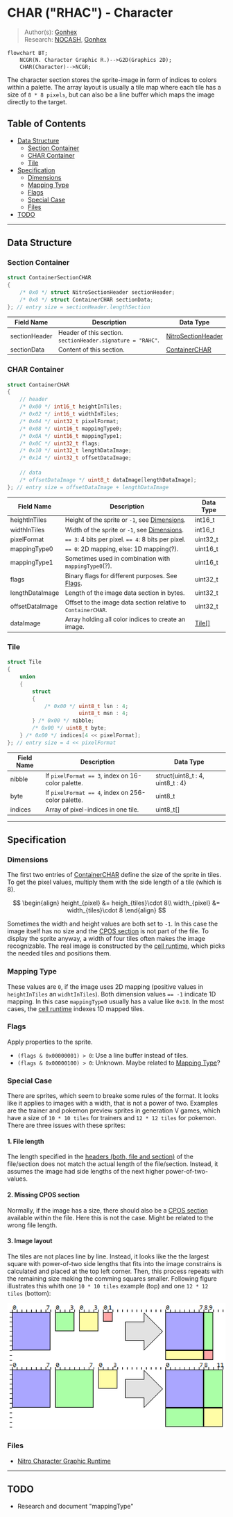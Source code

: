 # CHAR ("RHAC") - Character
> Author(s): [Gonhex](https://github.com/Gonhex) <br />
> Research: [NOCASH](https://problemkaputt.de), [Gonhex](https://github.com/Gonhex)

```mermaid
flowchart BT;
    NCGR(N. Character Graphic R.)-->G2D(Graphics 2D);
    CHAR(Character)-->NCGR;
```
The character section stores the sprite-image in form of indices to colors within a palette. The array layout is usually a tile map where each tile has a size of `8 * 8 pixels`, but can also be a line buffer which maps the image directly to the target.

## Table of Contents
* [Data Structure](#data-structure)
  * [Section Container](#section-container)
  * [CHAR Container](#char-container)
  * [Tile](#tile)
* [Specification](#specification)
  * [Dimensions](#dimensions)
  * [Mapping Type](#mapping-type)
  * [Flags](#flags)
  * [Special Case](#special-case)
  * [Files](#files)
* [TODO](#todo)
---

## Data Structure

### Section Container
```c
struct ContainerSectionCHAR
{
    /* 0x0 */ struct NitroSectionHeader sectionHeader;
    /* 0x8 */ struct ContainerCHAR sectionData;
}; // entry size = sectionHeader.lengthSection
```
| Field Name     | Description                                                                             | Data Type    |
|----------------|-----------------------------------------------------------------------------------------|--------------|
| sectionHeader  | Header of this section. `sectionHeader.signature = "RAHC"`.   | [NitroSectionHeader](../nitro_overview.md#nitro-section-header) |
| sectionData    | Content of this section.                                                                | [ContainerCHAR](#char-container) |

### CHAR Container
```c
struct ContainerCHAR
{
    // header
    /* 0x00 */ int16_t heightInTiles;
    /* 0x02 */ int16_t widthInTiles;
    /* 0x04 */ uint32_t pixelFormat;
    /* 0x08 */ uint16_t mappingType0;
    /* 0x0A */ uint16_t mappingType1;
    /* 0x0C */ uint32_t flags;
    /* 0x10 */ uint32_t lengthDataImage;
    /* 0x14 */ uint32_t offsetDataImage;
    
    // data
    /* offsetDataImage */ uint8_t dataImage[lengthDataImage];
}; // entry size = offsetDataImage + lengthDataImage
```
| Field Name      | Description                                                                             | Data Type |
|-----------------|-----------------------------------------------------------------------------------------|-----------|
| heightInTiles   | Height of the sprite or `-1`, see [Dimensions](#dimensions).                            | int16_t   |
| widthInTiles    | Width of the sprite or `-1`, see [Dimensions](#dimensions).                             | int16_t   |
| pixelFormat     | `== 3`: 4 bits per pixel. `== 4`: 8 bits per pixel.                                     | uint32_t  |
| mappingType0    | `== 0`: 2D mapping, else: 1D mapping(?).                                                | uint16_t  |
| mappingType1    | Sometimes used in combination with `mappingType0`(?).                                   | uint16_t  |
| flags           | Binary flags for different purposes. See [Flags](#flags).                               | uint32_t  |
| lengthDataImage | Length of the image data section in bytes.                                              | uint32_t  |
| offsetDataImage | Offset to the image data section relative to `ContainerCHAR`.                           | uint32_t  |
| dataImage       | Array holding all color indices to create an image.                                     | [Tile[]](#tile) |

### Tile
```c
struct Tile
{
    union
    {
        struct
        {
            /* 0x00 */ uint8_t lsn : 4;
                       uint8_t msn : 4;
        } /* 0x00 */ nibble;
        /* 0x00 */ uint8_t byte;
    } /* 0x00 */ indices[4 << pixelFormat];
}; // entry size = 4 << pixelFormat
```
| Field Name | Description                                                                             | Data Type |
|------------|-----------------------------------------------------------------------------------------|-----------|
| nibble     | If `pixelFormat == 3`, index on 16-color palette.                                       | struct{uint8_t : 4, uint8_t : 4}   |
| byte       | If `pixelFormat == 4`, index on 256-color palette.                                      | uint8_t   |
| indices    | Array of pixel-indices in one tile.                                                     | uint8_t[] |

---
## Specification

### Dimensions
The first two entries of [ContainerCHAR](#char-container) define the size of the sprite in tiles. To get the pixel values, multiply them with the side length of a tile (which is 8).

$$
\begin{align}
    height_{pixel} &= heigh_{tiles}\cdot 8\\
    width_{pixel} &= width_{tiles}\cdot 8
\end{align}
$$

Sometimes the width and height values are both set to `-1`. In this case the image itself has no size and the [CPOS section](section_cpos.md) is not part of the file. To display the sprite anyway, a width of four tiles often makes the image recognizable. The real image is constructed by the [cell runtime](file_ncer.md), which picks the needed tiles and positions them.

### Mapping Type
These values are `0`, if the image uses 2D mapping (positive values in `heightInTiles` an `widhtInTiles`). Both dimension values `== -1` indicate 1D mapping. In this case `mappingType0` usually has a value like `0x10`. In the most cases, the [cell runtime](file_ncer.md) indexes 1D mapped tiles.

### Flags
Apply properties to the sprite.
* `(flags & 0x00000001) > 0`: Use a line buffer instead of tiles.
* `(flags & 0x00000100) > 0`: Unknown. Maybe related to [Mapping Type](#mapping-type)?

### Special Case
There are sprites, which seem to breake some rules of the format. It looks like it applies to images with a width, that is not a power of two. Examples are the trainer and pokemon preview sprites in generation V games, which have a size of `10 * 10 tiles` for trainers and `12 * 12 tiles` for pokemon. There are three issues with these sprites:

#### 1. File length
The length specified in the [headers (both, file and section)](../nitro_overview.md) of the file/section does not match the actual length of the file/section. Instead, it assumes the image had side lengths of the next higher power-of-two-values.

#### 2. Missing CPOS section
Normally, if the image has a size, there should also be a [CPOS section](section_cpos.md) available within the file. Here this is not the case. Might be related to the wrong file length.

#### 3. Image layout
The tiles are not places line by line. Instead, it looks like the the largest square with power-of-two side lengths that fits into the image constrains is calculated and placed at the top left corner. Then, this process repeats with the remaining size making the comming squares smaller. Following figure illustrates this whith one `10 * 10 tiles` example (top) and one `12 * 12 tiles` (bottom):

![](resources/section_char/sprite_layout.png)

### Files
* [Nitro Character Graphic Runtime](file_ncgr.md)

---
## TODO
* Research and document "mappingType"
